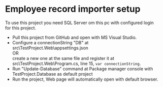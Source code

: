 # Employee record importer setup

To use this project you need SQL Server om this pc with configured login for this project.

- Pull this project from GitHub and open with MS Visual Studio.
- Configure a connectionString "DB" at src\TestProject.Web\appsettings.json <br>
OR<br>
create a new one at the same file and register it at src\TestProject.Web\Program.cs, line 15, <code>var connectionString</code>.
- Run "Update-Database" command at Package manager console with TestProject.Database as default project
- Run the project, Web page will automatically open with default browser.